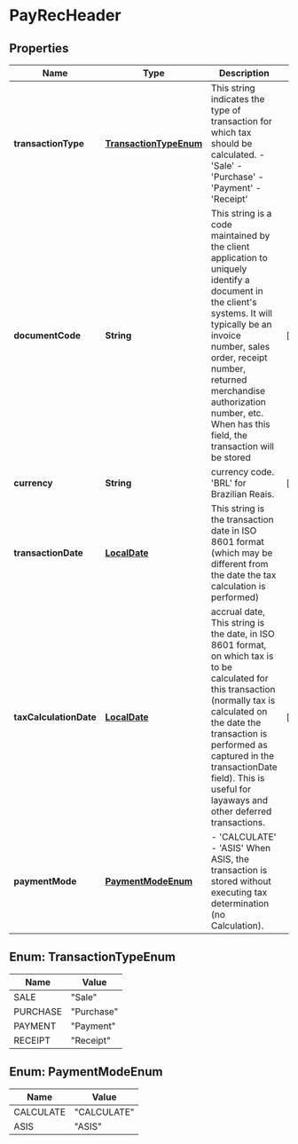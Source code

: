 
# PayRecHeader

## Properties
Name | Type | Description | Notes
------------ | ------------- | ------------- | -------------
**transactionType** | [**TransactionTypeEnum**](#TransactionTypeEnum) | This string indicates the type of transaction for which tax should be calculated. - &#39;Sale&#39; - &#39;Purchase&#39; - &#39;Payment&#39; - &#39;Receipt&#39;  | 
**documentCode** | **String** | This string is a code maintained by the client application to uniquely identify a document in the client&#39;s systems. It will typically be an invoice number, sales order, receipt number, returned merchandise authorization number, etc. When has this field, the transaction will be stored |  [optional]
**currency** | **String** | currency code. &#39;BRL&#39; for Brazilian Reais. |  [optional]
**transactionDate** | [**LocalDate**](LocalDate.md) | This string is the transaction date in ISO 8601 format (which may be different from the date the tax calculation is performed) | 
**taxCalculationDate** | [**LocalDate**](LocalDate.md) | accrual date, This string is the date, in ISO 8601 format, on which tax is to be calculated for this transaction (normally tax is calculated on the date the transaction is performed as captured in the transactionDate field). This is useful for layaways and other deferred transactions. |  [optional]
**paymentMode** | [**PaymentModeEnum**](#PaymentModeEnum) | - &#39;CALCULATE&#39; - &#39;ASIS&#39; When ASIS, the transaction is stored without executing tax determination (no Calculation).  | 


<a name="TransactionTypeEnum"></a>
## Enum: TransactionTypeEnum
Name | Value
---- | -----
SALE | &quot;Sale&quot;
PURCHASE | &quot;Purchase&quot;
PAYMENT | &quot;Payment&quot;
RECEIPT | &quot;Receipt&quot;


<a name="PaymentModeEnum"></a>
## Enum: PaymentModeEnum
Name | Value
---- | -----
CALCULATE | &quot;CALCULATE&quot;
ASIS | &quot;ASIS&quot;



